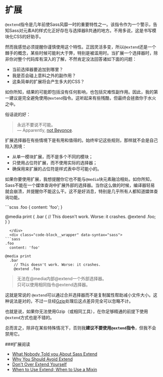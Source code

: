 # 扩展

`@extend`指令是几年前使Sass风靡一时的重要特性之一。该指令作为一个警示，告知Sass对元素A的样式化正好存在与选择器B共通的地方。不用多说，这是书写模块化CSS的好助手。

然而我感觉必须提醒你谨慎使用这个特性。正因灵活多变，所以`@extend`还是一个棘手的概念，某些时候可能利大于弊，特别是被滥用时。当扩展一个选择器时，除非你对整个代码库有深入的了解，不然肯定没法回答诸如下面的问题：

* 当前选择器要追加到哪里？
* 我是否会碰上意料之外的副作用？
* 这条简单的扩展将会产生多大的CSS？

如你所知，结果的可能即包括没有任何影响，也包括灾难性副作用。因此，我的第一建议是完全避免使用`@extend`指令。这听起来有些残酷，但最终会拯救你于水火之中。

俗话说的好：

> 永远不要说不可能。<br>
> &mdash; Apparently, [not Beyonce](https://github.com/HugoGiraudel/sass-guidelines/issues/31#issuecomment-69112419).

扩展选择器在有些情境下是有用和值得的。始终牢记这些规则，那样就不会是自己陷入困境：

* 从单一模块扩展，而不是多个不同的模块；
* 只使用占位符扩展，而不使用实际的选择器；
* 确保用来扩展的占位符是样式表中尽可能小的。

如果你要使用扩展，我想提醒你它也不能与`@media`块元素融洽相处。如你所知，Sass不能在一个媒体查询中扩展外部的选择器。当你这么做的时候，编译器轻易就会崩溃，并提醒你不能这么干。这不是好消息，特别是几乎所有人都知道媒体查询功能。

<div class="code-block">
  <div class="code-block__wrapper" data-syntax="scss">
```scss
.foo {
  content: 'foo';
}

@media print {
  .bar {
    // This doesn't work. Worse: it crashes.
    @extend .foo;
  }
}
```
  </div>
  <div class="code-block__wrapper" data-syntax="sass">
```sass
.foo
  content: 'foo'

@media print
  .bar
    // This doesn't work. Worse: it crashes.
    @extend .foo
```
  </div>
</div>

> 无法在@media内部@extend一个外部选择器。<br>
> 只可以使用相同指令@extend选择器。

<div class="note">
  <p>这就是常说的 <code>@extend</code>可以通过合并选择器而不是复制属性帮助减小文件大小。这种说法是对的，不过一旦经<a href="http://en.wikipedia.org/wiki/Gzip">Gzip</a>处理后这点差异完全可以忽略不计。</p>
  <p>也就是说，如果你无法使用Gzip（或相同工具），在你足够精通的前提下使用<code>@extend</code>方式也是不错的。</p>
</div>

总而言之，除非在某些特殊情况下，否则我**建议不要使用`@extend`指令**，但我不会禁用它。

###扩展阅读

* [What Nobody Told you About Sass Extend](http://www.sitepoint.com/sass-extend-nobody-told-you/)
* [Why You Should Avoid Extend](http://www.sitepoint.com/avoid-sass-extend/)
* [Don't Over Extend Yourself](http://pressupinc.com/blog/2014/11/dont-overextend-yourself-in-sass/)
* [When to Use Extend; When to Use a Mixin](http://csswizardry.com/2014/11/when-to-use-extend-when-to-use-a-mixin/)